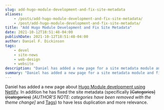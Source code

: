 ```yaml
---
slug: add-hugo-module-development-and-fix-site-metadata
aliases:
    - /posts/add-hugo-module-development-and-fix-site-metadata/
    - /post/add-hugo-module-development-and-fix-site-metadata/
title: "Add Hugo Module Development and Fix Site Metadata"
date: 2021-10-12T18:51:48-04:00
publishDate: 2021-10-12T18:51:48-04:00
author: Daniel F. Dickinson
tags:
    - devel
    - site-news
    - web-design
    - website
description: "Daniel has added a new page for a site metadata module and fixed site metadata"
summary: "Daniel has added a new page for a site metadata module and fixed site metadata"
---
```


Daniel has added a new page about [Hugo Module development using Netlify](../devel/2021-10-12-hugo-module-dev-netlify.md).
In addition he has fixed the site metadata (specifically ~~[Categories]\(/categories)~~ _[AUTHOR'S NOTE: categories have been removed with the theme change]_ and [Tags](/tags)) to have less duplication and more relevance.
